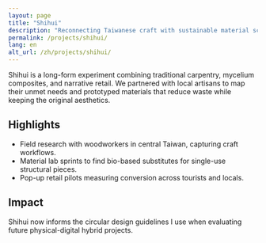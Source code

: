 ```yaml
---
layout: page
title: "Shihui"
description: "Reconnecting Taiwanese craft with sustainable material science."
permalink: /projects/shihui/
lang: en
alt_url: /zh/projects/shihui/
---
```


<div class="page-body">
  <p>Shihui is a long-form experiment combining traditional carpentry, mycelium composites, and narrative retail. We partnered with local artisans to map their unmet needs and prototyped materials that reduce waste while keeping the original aesthetics.</p>

  <h2>Highlights</h2>
  <ul>
    <li>Field research with woodworkers in central Taiwan, capturing craft workflows.</li>
    <li>Material lab sprints to find bio-based substitutes for single-use structural pieces.</li>
    <li>Pop-up retail pilots measuring conversion across tourists and locals.</li>
  </ul>

  <h2>Impact</h2>
  <p>Shihui now informs the circular design guidelines I use when evaluating future physical-digital hybrid projects.</p>
</div>
